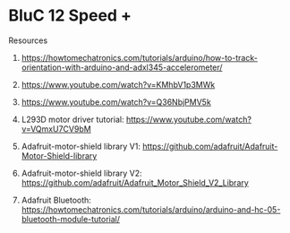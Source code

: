 # BluC 12 Speed +

Resources

1. https://howtomechatronics.com/tutorials/arduino/how-to-track-orientation-with-arduino-and-adxl345-accelerometer/
2. https://www.youtube.com/watch?v=KMhbV1p3MWk
3. https://www.youtube.com/watch?v=Q36NbjPMV5k

4. L293D motor driver tutorial: https://www.youtube.com/watch?v=VQmxU7CV9bM
5. Adafruit-motor-shield library V1: https://github.com/adafruit/Adafruit-Motor-Shield-library
6. Adafruit-motor-shield library V2: https://github.com/adafruit/Adafruit_Motor_Shield_V2_Library
7. Adafruit Bluetooth: https://howtomechatronics.com/tutorials/arduino/arduino-and-hc-05-bluetooth-module-tutorial/
